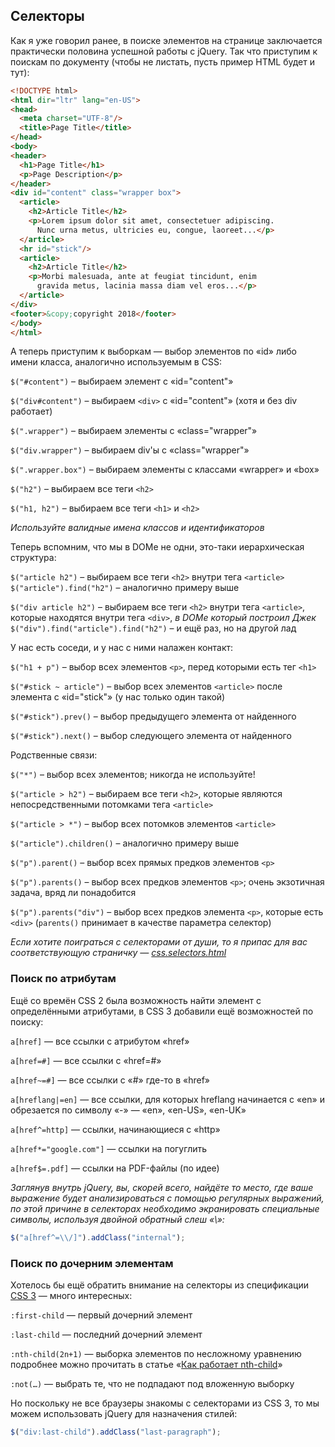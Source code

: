 ## Селекторы

Как я уже говорил ранее, в поиске элементов на странице заключается практически половина успешной работы с jQuery.
Так что приступим к поискам по документу (чтобы не листать, пусть пример HTML будет и тут):

```html
<!DOCTYPE html>
<html dir="ltr" lang="en-US">
<head>
  <meta charset="UTF-8"/>
  <title>Page Title</title>
</head>
<body>
<header>
  <h1>Page Title</h1>
  <p>Page Description</p>
</header>
<div id="content" class="wrapper box">
  <article>
    <h2>Article Title</h2>
    <p>Lorem ipsum dolor sit amet, consectetuer adipiscing.
      Nunc urna metus, ultricies eu, congue, laoreet...</p>
  </article>
  <hr id="stick"/>
  <article>
    <h2>Article Title</h2>
    <p>Morbi malesuada, ante at feugiat tincidunt, enim
      gravida metus, lacinia massa diam vel eros...</p>
  </article>
</div>
<footer>&copy;copyright 2018</footer>
</body>
</html>
```

А теперь приступим к выборкам — выбор элементов по «id» либо имени класса, аналогично используемым в CSS:

`$("#content")` – выбираем элемент с «id="content"»

`$("div#content")` – выбираем `<div>` с «id="content"» (хотя и без div работает)

`$(".wrapper")` – выбираем элементы с «class="wrapper"»

`$("div.wrapper")` – выбираем div'ы с «class="wrapper"»

`$(".wrapper.box")` – выбираем элементы с классами «wrapper» и «box»

`$("h2")` – выбираем все теги `<h2>`

`$("h1, h2")` – выбираем все теги `<h1>` и `<h2>`

_Используйте валидные имена классов и идентификаторов_

Теперь вспомним, что мы в DOMе не одни, это-таки иерархическая структура:

`$("article h2")` – выбираем все теги `<h2>` внутри тега `<article>`
`$("article").find("h2")` – аналогично примеру выше

`$("div article h2")` – выбираем все теги `<h2>` внутри тега `<article>`, которые находятся внутри тега `<div>`, 
_в DOMе который построил Джек_
`$("div").find("article").find("h2")` – и ещё раз, но на другой лад

У нас есть соседи, и у нас с ними налажен контакт:

`$("h1 + p")` – выбор всех элементов `<p>`, перед которыми есть тег `<h1>`

`$("#stick ~ article")` – выбор всех элементов `<article>` после элемента с «id="stick"» (у нас только один такой)

`$("#stick").prev()` – выбор предыдущего элемента от найденного

`$("#stick").next()` – выбор следующего элемента от найденного

Родственные связи:

`$("*")` – выбор всех элементов; никогда не используйте!

`$("article > h2")` – выбираем все теги `<h2>`, которые являются непосредственными потомками тега `<article>`

`$("article > *")` – выбор всех потомков элементов `<article>`

`$("article").children()` – аналогично примеру выше

`$("p").parent()` – выбор всех прямых предков элементов `<p>`

`$("p").parents()` – выбор всех предков элементов `<p>`; очень экзотичная задача, вряд ли понадобится

`$("p").parents("div")` – выбор всех предков элемента `<p>`, которые есть `<div>` (`parents()` принимает в качестве параметра селектор)

_Если хотите поиграться с селекторами от души, то я припас для вас соответствующую страничку — [css.selectors.html](http://anton.shevchuk.name/book/code/css.selectors.html)_

### Поиск по атрибутам

Ещё со времён CSS 2 была возможность найти элемент с определёнными атрибутами, в CSS 3 добавили ещё возможностей по поиску:

`a[href]` — все ссылки с атрибутом «href»

`a[href=#]` — все ссылки с «href=#»

`a[href~=#]` — все ссылки с «#» где-то в «href»

`a[hreflang|=en]` — все ссылки, для которых hreflang начинается с «en» и обрезается по символу «-» — «en», «en-US», «en-UK»

`a[href^=http]` — ссылки, начинающиеся с «http»

`a[href*="google.com"]` — ссылки на погуглить

`a[href$=.pdf]` — ссылки на PDF-файлы (по идее)

_Заглянув внутрь jQuery, вы, скорей всего, найдёте то место, где ваше выражение будет анализироваться с помощью регулярных выражений, по этой причине в селекторах необходимо экранировать специальные символы, используя двойной обратный слеш «\\»:_

```javascript
$("a[href^=\\/]").addClass("internal");
```

### Поиск по дочерним элементам

Хотелось бы ещё обратить внимание на селекторы из спецификации [CSS 3](http://www.w3.org/TR/css3-selectors/) — много интересных:

`:first-child` — первый дочерний элемент

`:last-child` — последний дочерний элемент

`:nth-child(2n+1)` — выборка элементов по несложному уравнению
  подробнее можно прочитать в статье «[Как работает nth-child](http://web-standards.ru/articles/nth-child/)»

`:not(…)` — выбрать те, что не подпадают под вложенную выборку

Но поскольку не все браузеры знакомы с селекторами из CSS 3, то мы можем использовать jQuery для назначения стилей:

```javascript
$("div:last-child").addClass("last-paragraph");
```
